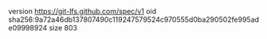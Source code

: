 version https://git-lfs.github.com/spec/v1
oid sha256:9a72a46db137807490c119247579524c970555d0ba290502fe995ade09998924
size 803
